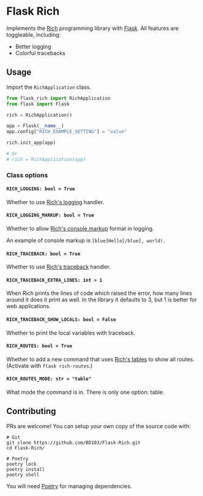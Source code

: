 # Flask Rich

Implements the [Rich](https://pypi.org/project/rich/) programming library with [Flask](https://pypi.org/project/Flask/). All features are toggleable, including:

- Better logging
- Colorful tracebacks

## Usage

Import the `RichApplication` class.

```python
from flask_rich import RichApplication
from flask import Flask

rich = RichApplication()

app = Flask(__name__)
app.config["RICH_EXAMPLE_SETTING"] = "value"

rich.init_app(app)

# Or
# rich = RichApplication(app)
```

### Class options

#### `RICH_LOGGING: bool = True`

Whether to use [Rich's logging](https://rich.readthedocs.io/en/latest/logging.html) handler.

#### `RICH_LOGGING_MARKUP: bool = True`

Whether to allow [Rich's console markup](https://rich.readthedocs.io/en/latest/markup.html#console-markup) format in logging.

An example of console markup is `[blue]Hello[/blue], world!`.

#### `RICH_TRACEBACK: bool = True`

Whether to use [Rich's traceback](https://rich.readthedocs.io/en/latest/traceback.html) handler.

#### `RICH_TRACEBACK_EXTRA_LINES: int = 1`

When Rich prints the lines of code which raised the error, how many lines around it does it print as well. In the library it defaults to 3, but 1 is better for web applications.

#### `RICH_TRACEBACK_SHOW_LOCALS: bool = False`

Whether to print the local variables with traceback.

#### `RICH_ROUTES: bool = True`

Whether to add a new command that uses [Rich's tables](https://rich.readthedocs.io/en/latest/tables.html) to show all routes. (Activate with `flask rich-routes`.)

#### `RICH_ROUTES_MODE: str = "table"`

What mode the command is in. There is only one option: table.

## Contributing

PRs are welcome! You can setup your own copy of the source code with:

```shell
# Git
git clone https://github.com/BD103/Flask-Rich.git
cd Flask-Rich/

# Poetry
poetry lock
poetry install
poetry shell
```

You will need [Poetry](https://python-poetry.org/) for managing dependencies.